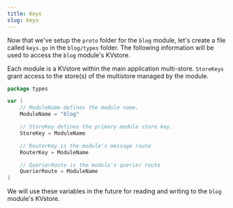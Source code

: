 ```yaml
---
title: Keys
slug: keys
---
```


Now that we've setup the `proto` folder for the `blog` module, let's create a file called `keys.go` in the `blog/types` folder. The following information will be used to access the `blog` module's KVstore.

Each module is a KVstore within the main application multi-store. `StoreKeys` grant access to the store(s) of the multistore managed by the module.

```Go
package types

var (
	// ModuleName defines the module name.
	ModuleName = "blog"

	// StoreKey defines the primary module store key.
	StoreKey = ModuleName

	// RouterKey is the module's message route
	RouterKey = ModuleName

	// QuerierRoute is the module's querier route
	QuerierRoute = ModuleName
)
```

We will use these variables in the future for reading and writing to the `blog` module's KVstore.
